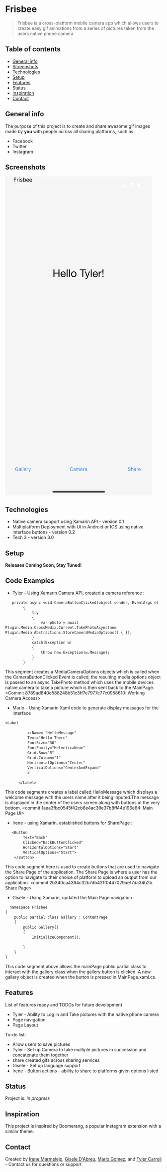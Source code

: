 # Frisbee
> Frisbee is a cross-platform mobile camera app which allows users to create easy gif animations from a series of pictures taken from the users native phone camera.

## Table of contents
* [General info](#general-info)
* [Screenshots](#screenshots)
* [Technologies](#technologies)
* [Setup](#setup)
* [Features](#features)
* [Status](#status)
* [Inspiration](#inspiration)
* [Contact](#contact)

## General info
The purpose of this project is to create and share awesome gif images made by **you** with people across all sharing platforms, such as:
 * Facebook
 * Twitter
 * Instagram

## Screenshots
![Example screenshot](IMG_0487.PNG)


## Technologies
* Native camera support using Xamarin API - version 0.1
* Multiplatform Deployment with UI in Android or IOS using native interface buttons - version 0.2
* Tech 3 - version 3.0

## Setup
**Releases Coming Soon, Stay Tuned!**

## Code Examples
* Tyler - Using Xamarin Camera API, created a camera reference :
```
   private async void CameraButtonClicked(object sender, EventArgs e)
        {
            try
            {
                var photo = await Plugin.Media.CrossMedia.Current.TakePhotoAsync(new Plugin.Media.Abstractions.StoreCameraMediaOptions() { });
            }
            catch(Exception w)
            {
                throw new Exception(w.Message);
            }
        }
```
This segment creates a MediaCameraOptions objects which is called when the CameraButtonClicked Event is called, the resulting media options object is passed to an async TakePhoto method which uses the mobile devices native camera to take a picture which is then sent back to the MainPage. <Commit 8789ad840e588248b51c3ff7e7977c77c0958610: Working Camera Access>

* Mario - Using Xamarin Xaml code to generate display messages for the interface
```
<Label

          x:Name= "HelloMessage"
          Text="Hello There"
          FontSize="30"
          FontFamily="HelveticaNeue"
          Grid.Row="5"
          Grid.Column="1"
          HorizontalOptions="Center"
          VerticalOptions="CenterAndExpand"
          >

      </Label>
```
This code segments creates a label called HelloMessage which displays a welcome message with the users name after it being inputed.The message is displayed in the center of the users screen along with buttons at the very bottom. <commit 1aea3fbc0545f42cb6e4ac39e37b8ff44e196e64: Main Page UI>

* Irene - using Xamarin, established buttons for SharePage :
```
   <Button
        Text="Back"
        Clicked="BackButtonClicked"
        HorizontalOptions="Start"
        VerticalOptions="Start">
    </Button>
```
This code segment here is used to create buttons that are used to navigate the Share Page of the application. The Share Page is where a user has the option to navigate to their choice of platform to upload an output from our application. <commit 2b340ca4394c32b7db421f0447029ae17da34b2b: Share Page>

* Gisele - Using Xamarin, updated the Main Page navigation :
```
  namespace Frisbee
{
    public partial class Gallery : ContentPage
    {
        public Gallery()
        {
            InitializeComponent();

        }
    }
}
```
This code segment above allows the mainPage public partial class to interact with the gallery class when the gallery button is clicked. A new gallery object is created when the button is pressed in MainPage.xaml.cs. <Commit b34e98ca33fb178012b740c4eed8a190a188e048: Main Page Navigation>
 
 
 
## Features
List of features ready and TODOs for future development
* Tyler - Ability to Log in and Take pictures with the native phone camera
* Page navigation
* Page Layout


To-do list:
+ Allow users to save pictures
+ Tyler - Set up Camera to take multiple pictures in succession and concatenate them together
+ share created gifs across sharing services
+ Gisele - Set up language support 
+ Irene - Button actions - ability to share to platforms given options listed

## Status
Project is: _in progress_

## Inspiration
This project is inspired by Boomerang, a popular Instagram extension with a similar theme.

## Contact
Created by [Irene Marmelejo](), [Gisele D'Abreu](), [Mario Gomez](), and [Tyler Carroll]() - Contact us for questions or support
